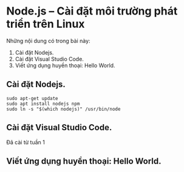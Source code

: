 # Node.js – Cài đặt môi trường phát triển trên Linux
Những nội dung có trong bài này:

1. Cài đặt Nodejs.
2. Cài đặt Visual Studio Code.
3. Viết ứng dụng huyền thoại: Hello World.
## Cài đặt Nodejs.

```
sudo apt-get update
sudo apt install nodejs npm
sudo ln -s "$(which nodejs)" /usr/bin/node
```
## Cài đặt Visual Studio Code.
Đã cài từ tuần 1
## Viết ứng dụng huyền thoại: Hello World.
